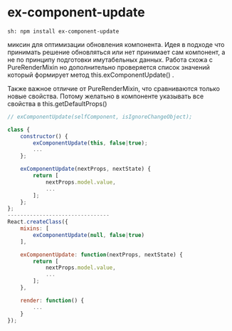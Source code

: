 # ex-component-update

```
sh: npm install ex-component-update
```
миксин для оптимизации обновления компонента. Идея в подходе что принимать решение обновляться или нет принимает сам компонент, а не по принципу подготовки имутабельных данных. Работа схожа с PureRenderMixin но дополнительно проверяется список значений который формирует метод this.exComponentUpdate() . 
 
Также важное отличие от PureRenderMixin, что сравниваются только новые свойства. Потому желатьно в компоненте указывать все свойства в this.getDefaultProps()


```js
// exComponentUpdate(selfComponent, isIgnoreChangeObject);

class {
    constructor() {
        exComponentUpdate(this, false|true);
        ...
    };

    exComponentUpdate(nextProps, nextState) {
        return [
            nextProps.model.value,
            ...
        ];
    };
};
--------------------------------
React.createClass({
    mixins: [
        exComponentUpdate(null, false|true)
    ],

    exComponentUpdate: function(nextProps, nextState) {
        return [
            nextProps.model.value,
            ...
        ];
    },

    render: function() {
        ...
    }
});
```
